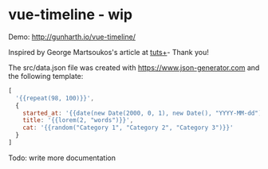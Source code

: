 # vue-timeline - wip

Demo: http://gunharth.io/vue-timeline/

Inspired by George Martsoukos's article at [tuts+](https://webdesign.tutsplus.com/tutorials/building-a-vertical-timeline-with-css-and-a-touch-of-javascript--cms-26528)-  Thank you!


The src/data.json file was created with https://www.json-generator.com and the following template:

```js
[
  '{{repeat(98, 100)}}',
  {
    started_at: '{{date(new Date(2000, 0, 1), new Date(), "YYYY-MM-dd")}}',
    title: '{{lorem(2, "words")}}',
    cat: '{{random("Category 1", "Category 2", "Category 3")}}'
  }
]
```

Todo: write more documentation
